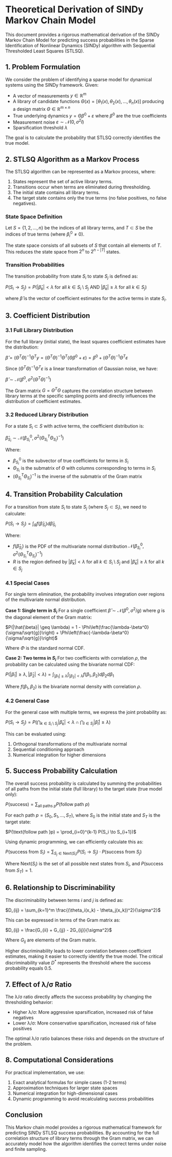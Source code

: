 # Theoretical Derivation of SINDy Markov Chain Model

This document provides a rigorous mathematical derivation of the SINDy Markov Chain Model for predicting success probabilities in the Sparse Identification of Nonlinear Dynamics (SINDy) algorithm with Sequential Thresholded Least Squares (STLSQ).

## 1. Problem Formulation

We consider the problem of identifying a sparse model for dynamical systems using the SINDy framework. Given:

- A vector of measurements $y \in \mathbb{R}^m$
- A library of candidate functions $\Theta(x) = [\theta_1(x), \theta_2(x), \ldots, \theta_n(x)]$ producing a design matrix $\Theta \in \mathbb{R}^{m \times n}$
- True underlying dynamics $y = \Theta\beta^0 + \varepsilon$ where $\beta^0$ are the true coefficients
- Measurement noise $\varepsilon \sim \mathcal{N}(0, \sigma^2I)$
- Sparsification threshold $\lambda$

The goal is to calculate the probability that STLSQ correctly identifies the true model.

## 2. STLSQ Algorithm as a Markov Process

The STLSQ algorithm can be represented as a Markov process, where:

1. States represent the set of active library terms.
2. Transitions occur when terms are eliminated during thresholding.
3. The initial state contains all library terms.
4. The target state contains only the true terms (no false positives, no false negatives).

### State Space Definition

Let $S = \{1, 2, \ldots, n\}$ be the indices of all library terms, and $T \subset S$ be the indices of true terms (where $\beta^0_i \neq 0$).

The state space consists of all subsets of $S$ that contain all elements of $T$. This reduces the state space from $2^n$ to $2^{n-|T|}$ states.

### Transition Probabilities

The transition probability from state $S_i$ to state $S_j$ is defined as:

$P(S_i \to S_j) = P(|\hat{\beta}_k| < \lambda \text{ for all } k \in S_i \setminus S_j \text{ AND } |\hat{\beta}_k| \geq \lambda \text{ for all } k \in S_j)$

where $\hat{\beta}$ is the vector of coefficient estimates for the active terms in state $S_i$.

## 3. Coefficient Distribution

### 3.1 Full Library Distribution

For the full library (initial state), the least squares coefficient estimates have the distribution:

$\hat{\beta} = ({\Theta}^T \Theta)^{-1}{\Theta}^T y = ({\Theta}^T \Theta)^{-1}{\Theta}^T (\Theta\beta^0 + \varepsilon) = \beta^0 + ({\Theta}^T \Theta)^{-1}{\Theta}^T \varepsilon$

Since $({\Theta}^T \Theta)^{-1}{\Theta}^T \varepsilon$ is a linear transformation of Gaussian noise, we have:

$\hat{\beta} \sim \mathcal{N}(\beta^0, \sigma^2 ({\Theta}^T \Theta)^{-1})$

The Gram matrix $G = {\Theta}^T \Theta$ captures the correlation structure between library terms at the specific sampling points and directly influences the distribution of coefficient estimates.

### 3.2 Reduced Library Distribution

For a state $S_i \subset S$ with active terms, the coefficient distribution is:

$\hat{\beta}_{S_i} \sim \mathcal{N}(\beta^0_{S_i}, \sigma^2 ({\Theta_{S_i}}^T \Theta_{S_i})^{-1})$

Where:
- $\beta^0_{S_i}$ is the subvector of true coefficients for terms in $S_i$
- $\Theta_{S_i}$ is the submatrix of $\Theta$ with columns corresponding to terms in $S_i$
- $({\Theta_{S_i}}^T \Theta_{S_i})^{-1}$ is the inverse of the submatrix of the Gram matrix

## 4. Transition Probability Calculation

For a transition from state $S_i$ to state $S_j$ (where $S_j \subset S_i$), we need to calculate:

$P(S_i \to S_j) = \int_R f(\hat{\beta}_{S_i}) d\hat{\beta}_{S_i}$

Where:
- $f(\hat{\beta}_{S_i})$ is the PDF of the multivariate normal distribution $\mathcal{N}(\beta^0_{S_i}, \sigma^2 ({\Theta_{S_i}}^T \Theta_{S_i})^{-1})$
- $R$ is the region defined by $|\hat{\beta}_k| < \lambda$ for all $k \in S_i \setminus S_j$ and $|\hat{\beta}_k| \geq \lambda$ for all $k \in S_j$

### 4.1 Special Cases

For single term elimination, the probability involves integration over regions of the multivariate normal distribution.

**Case 1: Single term in $S_i$**
For a single coefficient $\hat{\beta} \sim \mathcal{N}(\beta^0, \sigma^2/g)$ where $g$ is the diagonal element of the Gram matrix:

$P(|\hat{\beta}| \geq \lambda) = 1 - \Phi\left(\frac{\lambda-\beta^0}{\sigma/\sqrt{g}}\right) + \Phi\left(\frac{-\lambda-\beta^0}{\sigma/\sqrt{g}}\right)$

Where $\Phi$ is the standard normal CDF.

**Case 2: Two terms in $S_i$**
For two coefficients with correlation $\rho$, the probability can be calculated using the bivariate normal CDF:

$P(|\hat{\beta}_1| \geq \lambda, |\hat{\beta}_2| < \lambda) = \int_{|\beta_1| \geq \lambda} \int_{|\beta_2| < \lambda} f(\beta_1, \beta_2) d\beta_2 d\beta_1$

Where $f(\beta_1, \beta_2)$ is the bivariate normal density with correlation $\rho$.

### 4.2 General Case

For the general case with multiple terms, we express the joint probability as:

$P(S_i \to S_j) = P\left(\bigcap_{k \in S_i \setminus S_j} |\hat{\beta}_k| < \lambda \cap \bigcap_{l \in S_j} |\hat{\beta}_l| \geq \lambda\right)$

This can be evaluated using:
1. Orthogonal transformations of the multivariate normal
2. Sequential conditioning approach
3. Numerical integration for higher dimensions

## 5. Success Probability Calculation

The overall success probability is calculated by summing the probabilities of all paths from the initial state (full library) to the target state (true model only):

$P(\text{success}) = \sum_{\text{all paths }p} P(\text{follow path }p)$

For each path $p = (S_0, S_1, \ldots, S_{T})$, where $S_0$ is the initial state and $S_{T}$ is the target state:

$P(\text{follow path }p) = \prod_{i=0}^{k-1} P(S_i \to S_{i+1})$

Using dynamic programming, we can efficiently calculate this as:

$P(\text{success from }S_i) = \sum_{S_j \in \text{Next}(S_i)} P(S_i \to S_j) \cdot P(\text{success from }S_j)$

Where Next($S_i$) is the set of all possible next states from $S_i$, and $P(\text{success from }S_{T}) = 1$.

## 6. Relationship to Discriminability

The discriminability between terms $i$ and $j$ is defined as:

$D_{ij} = \sum_{k=1}^m \frac{(\theta_i(x_k) - \theta_j(x_k))^2}{\sigma^2}$

This can be expressed in terms of the Gram matrix as:

$D_{ij} = \frac{G_{ii} + G_{jj} - 2G_{ij}}{\sigma^2}$

Where $G_{ij}$ are elements of the Gram matrix.

Higher discriminability leads to lower correlation between coefficient estimates, making it easier to correctly identify the true model. The critical discriminability value $D^*$ represents the threshold where the success probability equals 0.5.

## 7. Effect of λ/σ Ratio

The λ/σ ratio directly affects the success probability by changing the thresholding behavior:

- Higher λ/σ: More aggressive sparsification, increased risk of false negatives
- Lower λ/σ: More conservative sparsification, increased risk of false positives

The optimal λ/σ ratio balances these risks and depends on the structure of the problem.

## 8. Computational Considerations

For practical implementation, we use:

1. Exact analytical formulas for simple cases (1-2 terms)
2. Approximation techniques for larger state spaces
3. Numerical integration for high-dimensional cases
4. Dynamic programming to avoid recalculating success probabilities

## Conclusion

This Markov chain model provides a rigorous mathematical framework for predicting SINDy STLSQ success probabilities. By accounting for the full correlation structure of library terms through the Gram matrix, we can accurately model how the algorithm identifies the correct terms under noise and finite sampling.